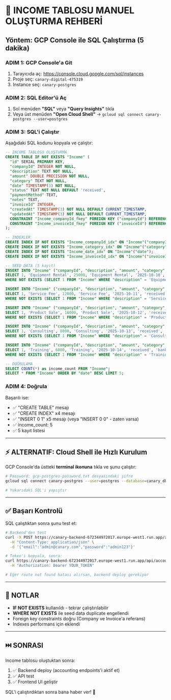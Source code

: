 # 🔧 INCOME TABLOSU MANUEL OLUŞTURMA REHBERİ

## Yöntem: GCP Console ile SQL Çalıştırma (5 dakika)

### ADIM 1: GCP Console'a Git
1. Tarayıcıda aç: https://console.cloud.google.com/sql/instances
2. Proje seç: `canary-digital-475319`
3. Instance seç: `canary-postgres`

### ADIM 2: SQL Editor'ü Aç
1. Sol menüden **"SQL"** veya **"Query Insights"** tıkla
2. Veya üst menüden **"Open Cloud Shell"** → `gcloud sql connect canary-postgres --user=postgres`

### ADIM 3: SQL'i Çalıştır

Aşağıdaki SQL kodunu kopyala ve çalıştır:

```sql
-- INCOME TABLOSU OLUŞTURMA
CREATE TABLE IF NOT EXISTS "Income" (
  "id" SERIAL PRIMARY KEY,
  "companyId" INTEGER NOT NULL,
  "description" TEXT NOT NULL,
  "amount" DOUBLE PRECISION NOT NULL,
  "category" TEXT NOT NULL,
  "date" TIMESTAMP(3) NOT NULL,
  "status" TEXT NOT NULL DEFAULT 'received',
  "paymentMethod" TEXT,
  "notes" TEXT,
  "invoiceId" INTEGER,
  "createdAt" TIMESTAMP(3) NOT NULL DEFAULT CURRENT_TIMESTAMP,
  "updatedAt" TIMESTAMP(3) NOT NULL DEFAULT CURRENT_TIMESTAMP,
  CONSTRAINT "Income_companyId_fkey" FOREIGN KEY ("companyId") REFERENCES "Company"("id") ON DELETE RESTRICT ON UPDATE CASCADE,
  CONSTRAINT "Income_invoiceId_fkey" FOREIGN KEY ("invoiceId") REFERENCES "Invoice"("id") ON DELETE SET NULL ON UPDATE CASCADE
);

-- INDEXLER
CREATE INDEX IF NOT EXISTS "Income_companyId_idx" ON "Income"("companyId");
CREATE INDEX IF NOT EXISTS "Income_category_idx" ON "Income"("category");
CREATE INDEX IF NOT EXISTS "Income_date_idx" ON "Income"("date");
CREATE INDEX IF NOT EXISTS "Income_invoiceId_idx" ON "Income"("invoiceId");

-- SEED DATA (5 kayıt)
INSERT INTO "Income" ("companyId", "description", "amount", "category", "date", "status", "paymentMethod", "notes")
SELECT 1, 'Equipment Rental', 25000, 'Equipment Rental', '2025-10-10', 'received', 'bank_transfer', 'Equipment Rental - October 2025'
WHERE NOT EXISTS (SELECT 1 FROM "Income" WHERE "description" = 'Equipment Rental' AND "date" = '2025-10-10');

INSERT INTO "Income" ("companyId", "description", "amount", "category", "date", "status", "paymentMethod", "notes")
SELECT 1, 'Service Fee', 12000, 'Service Fee', '2025-10-11', 'received', 'credit_card', 'Service Fee - October 2025'
WHERE NOT EXISTS (SELECT 1 FROM "Income" WHERE "description" = 'Service Fee' AND "date" = '2025-10-11');

INSERT INTO "Income" ("companyId", "description", "amount", "category", "date", "status", "paymentMethod", "notes")
SELECT 1, 'Product Sale', 18000, 'Product Sale', '2025-10-12', 'received', 'bank_transfer', 'Product Sale - October 2025'
WHERE NOT EXISTS (SELECT 1 FROM "Income" WHERE "description" = 'Product Sale' AND "date" = '2025-10-12');

INSERT INTO "Income" ("companyId", "description", "amount", "category", "date", "status", "paymentMethod", "notes")
SELECT 1, 'Consulting', 8000, 'Consulting', '2025-10-13', 'received', 'credit_card', 'Consulting - October 2025'
WHERE NOT EXISTS (SELECT 1 FROM "Income" WHERE "description" = 'Consulting' AND "date" = '2025-10-13');

INSERT INTO "Income" ("companyId", "description", "amount", "category", "date", "status", "paymentMethod", "notes")
SELECT 1, 'Training', 6000, 'Training', '2025-10-14', 'received', 'bank_transfer', 'Training - October 2025'
WHERE NOT EXISTS (SELECT 1 FROM "Income" WHERE "description" = 'Training' AND "date" = '2025-10-14');

-- DOĞRULAMA
SELECT COUNT(*) as income_count FROM "Income";
SELECT * FROM "Income" ORDER BY "date" DESC LIMIT 5;
```

### ADIM 4: Doğrula

Başarılı ise:
- ✅ "CREATE TABLE" mesajı
- ✅ "CREATE INDEX" x4 mesajı
- ✅ "INSERT 0 1" x5 mesajı (veya "INSERT 0 0" - zaten varsa)
- ✅ income_count: 5
- ✅ 5 kayıt listesi

---

## ⚡ ALTERNATIF: Cloud Shell ile Hızlı Kurulum

GCP Console'da üstteki **terminal ikonuna** tıkla ve şunu çalıştır:

```bash
# Password: gcp-postgres-password.txt dosyasındaki şifre
gcloud sql connect canary-postgres --user=postgres --database=canary_db

# Yukarıdaki SQL'i yapıştır
```

---

## ✅ Başarı Kontrolü

SQL çalıştıktan sonra şunu test et:

```bash
# Backend'den test
curl -X POST https://canary-backend-672344972017.europe-west1.run.app/api/auth/login \
  -H "Content-Type: application/json" \
  -d '{"email":"admin@canary.com","password":"admin123"}'

# Token'i kopyala, sonra:
curl https://canary-backend-672344972017.europe-west1.run.app/api/accounting/incomes \
  -H "Authorization: Bearer YOUR_TOKEN"

# Eğer route not found hatası alırsan, backend deploy gerekiyor
```

---

## 📝 NOTLAR

- **IF NOT EXISTS** kullanıldı - tekrar çalıştırılabilir
- **WHERE NOT EXISTS** ile seed data duplicate engellendi
- Foreign key constraints doğru (Company ve Invoice'a referans)
- Indexes performans için eklendi

---

## ⏭️ SONRASI

Income tablosu oluştuktan sonra:
1. ✅ Backend deploy (accounting endpoints'i aktif et)
2. ✅ API test
3. ✅ Frontend UI geliştir

SQL'i çalıştırdıktan sonra bana haber ver! 🚀
